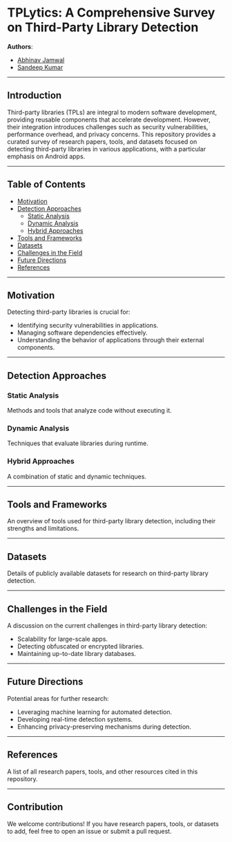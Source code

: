 # TPLytics: A Comprehensive Survey on Third-Party Library Detection

**Authors**:  
- [Abhinav Jamwal](https://scholar.google.com/citations?user=NsOedN0AAAAJ&hl=en)  
- [Sandeep Kumar](https://scholar.google.co.in/citations?user=PDz0F-YAAAAJ&hl=en)  

---

## Introduction
Third-party libraries (TPLs) are integral to modern software development, providing reusable components that accelerate development. However, their integration introduces challenges such as security vulnerabilities, performance overhead, and privacy concerns. This repository provides a curated survey of research papers, tools, and datasets focused on detecting third-party libraries in various applications, with a particular emphasis on Android apps.

---

## Table of Contents
- [Motivation](#motivation)
- [Detection Approaches](#detection-approaches)
    - [Static Analysis](#static-analysis)
    - [Dynamic Analysis](#dynamic-analysis)
    - [Hybrid Approaches](#hybrid-approaches)
- [Tools and Frameworks](#tools-and-frameworks)
- [Datasets](#datasets)
- [Challenges in the Field](#challenges-in-the-field)
- [Future Directions](#future-directions)
- [References](#references)

---

## Motivation
Detecting third-party libraries is crucial for:
- Identifying security vulnerabilities in applications.
- Managing software dependencies effectively.
- Understanding the behavior of applications through their external components.

---

## Detection Approaches
### Static Analysis
Methods and tools that analyze code without executing it.

### Dynamic Analysis
Techniques that evaluate libraries during runtime.

### Hybrid Approaches
A combination of static and dynamic techniques.

---

## Tools and Frameworks
An overview of tools used for third-party library detection, including their strengths and limitations.

---

## Datasets
Details of publicly available datasets for research on third-party library detection.

---

## Challenges in the Field
A discussion on the current challenges in third-party library detection:
- Scalability for large-scale apps.
- Detecting obfuscated or encrypted libraries.
- Maintaining up-to-date library databases.

---

## Future Directions
Potential areas for further research:
- Leveraging machine learning for automated detection.
- Developing real-time detection systems.
- Enhancing privacy-preserving mechanisms during detection.

---

## References
A list of all research papers, tools, and other resources cited in this repository.

---

## Contribution
We welcome contributions! If you have research papers, tools, or datasets to add, feel free to open an issue or submit a pull request.
